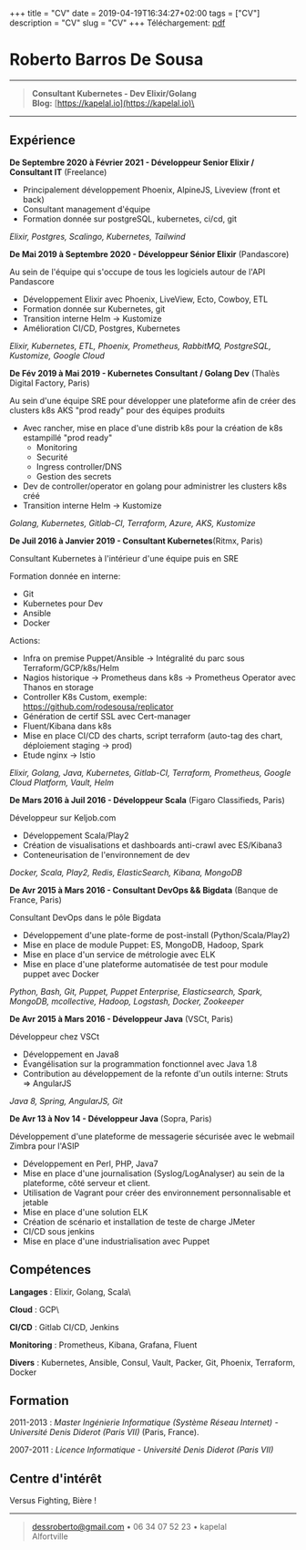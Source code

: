 +++
title = "CV"
date = 2019-04-19T16:34:27+02:00
tags = ["CV"]
description = "CV"
slug = "CV"
+++
Téléchargement: [pdf](/cv.pdf)

Roberto Barros De Sousa
=========================

----

> **Consultant Kubernetes - Dev Elixir/Golang**\
> **Blog:** [https://kapelal.io](https://kapelal.io)\

----

Expérience
--------------------

**De Septembre 2020 à Février 2021 - Développeur Senior Elixir / Consultant IT** (Freelance)

+ Principalement développement Phoenix, AlpineJS, Liveview (front et back)
+ Consultant management d'équipe
+ Formation donnée sur postgreSQL, kubernetes, ci/cd, git

*Elixir, Postgres, Scalingo, Kubernetes, Tailwind*

**De Mai 2019 à Septembre 2020 - Développeur Sénior Elixir** (Pandascore)

Au sein de l'équipe qui s'occupe de tous les logiciels autour de l'API Pandascore

+ Développement Elixir avec Phoenix, LiveView, Ecto, Cowboy, ETL
+ Formation donnée sur Kubernetes, git
+ Transition interne Helm -> Kustomize
+ Amélioration CI/CD, Postgres, Kubernetes

*Elixir, Kubernetes, ETL, Phoenix, Prometheus, RabbitMQ, PostgreSQL, Kustomize, Google Cloud*

**De Fév 2019 à Mai 2019 - Kubernetes Consultant / Golang Dev** (Thalès Digital Factory, Paris)

Au sein d'une équipe SRE pour développer une plateforme afin de créer des clusters k8s AKS "prod ready" pour des équipes produits

+ Avec rancher, mise en place d'une distrib k8s pour la création de k8s estampillé "prod ready"
	+ Monitoring
	+ Securité
	+ Ingress controller/DNS
	+ Gestion des secrets 
+ Dev de controller/operator en golang pour administrer les clusters k8s créé
+ Transition interne Helm -> Kustomize

*Golang, Kubernetes, Gitlab-CI, Terraform, Azure, AKS, Kustomize*

**De Juil 2016 à Janvier 2019 - Consultant Kubernetes**(Ritmx, Paris)

Consultant Kubernetes à l'intérieur d'une équipe puis en SRE

Formation donnée en interne:

+ Git
+ Kubernetes pour Dev
+ Ansible
+ Docker

Actions:

+ Infra on premise Puppet/Ansible -> Intégralité du parc sous Terraform/GCP/k8s/Helm
+ Nagios historique -> Prometheus dans k8s -> Prometheus Operator avec Thanos en storage
+ Controller K8s Custom, exemple: https://github.com/rodesousa/replicator
+ Génération de certif SSL avec Cert-manager
+ Fluent/Kibana dans k8s
+ Mise en place CI/CD des charts, script terraform (auto-tag des chart, déploiement staging -> prod)
+ Etude nginx -> Istio

*Elixir, Golang, Java, Kubernetes, Gitlab-CI, Terraform, Prometheus, Google Cloud Platform, Vault, Helm*

**De Mars 2016 à Juil 2016 - Développeur Scala** (Figaro Classifieds, Paris)

Développeur sur Keljob.com

- Développement Scala/Play2
- Création de visualisations et dashboards anti-crawl avec ES/Kibana3
- Conteneurisation de l'environnement de dev

*Docker, Scala, Play2, Redis, ElasticSearch, Kibana, MongoDB*

**De Avr 2015 à Mars 2016 - Consultant DevOps && Bigdata** (Banque de France, Paris)

Consultant DevOps dans le pôle Bigdata

- Développement d'une plate-forme de post-install (Python/Scala/Play2)
- Mise en place de module Puppet: ES, MongoDB, Hadoop, Spark
- Mise en place d'un service de métrologie avec ELK
- Mise en place d'une plateforme automatisée de test pour module puppet avec Docker

*Python, Bash, Git, Puppet, Puppet Enterprise, Elasticsearch, Spark, MongoDB, mcollective, Hadoop, Logstash, Docker, Zookeeper*

**De Avr 2015 à Mars 2016 - Développeur Java** (VSCt, Paris)

Développeur chez VSCt

- Développement en Java8
- Évangélisation sur la programmation fonctionnel avec Java 1.8
- Contribution au développement de la refonte d'un outils interne: Struts => AngularJS

*Java 8, Spring, AngularJS, Git*

**De Avr 13 à Nov 14 - Développeur Java** (Sopra, Paris)

Développement d'une plateforme de messagerie sécurisée avec le webmail Zimbra pour l'ASIP

- Développement en Perl, PHP, Java7
- Mise en place d'une journalisation (Syslog/LogAnalyser) au sein de la plateforme, côté serveur et client.
- Utilisation de Vagrant pour créer des environnement personnalisable et jetable
- Mise en place d'une solution ELK
- Création de scénario et installation de teste de charge JMeter
- CI/CD sous jenkins
- Mise en place d'une industrialisation avec Puppet

Compétences
----------------------------------

**Langages**
:   Elixir, Golang, Scala\


**Cloud**
:   GCP\

**CI/CD**
:   Gitlab CI/CD, Jenkins

**Monitoring**
:   Prometheus, Kibana, Grafana, Fluent

**Divers**
:   Kubernetes, Ansible, Consul, Vault, Packer, Git, Phoenix, Terraform, Docker

Formation
---------

2011-2013
:   *Master Ingénierie Informatique (Système Réseau Internet) - Université Denis Diderot (Paris VII)*
    (Paris, France).

2007-2011
:   *Licence Informatique - Université Denis Diderot (Paris VII)*

Centre d'intérêt
------------------------

Versus Fighting, Bière !

----

> <dessroberto@gmail.com> • 06 34 07 52 23 • kapelal \
>  Alfortville
